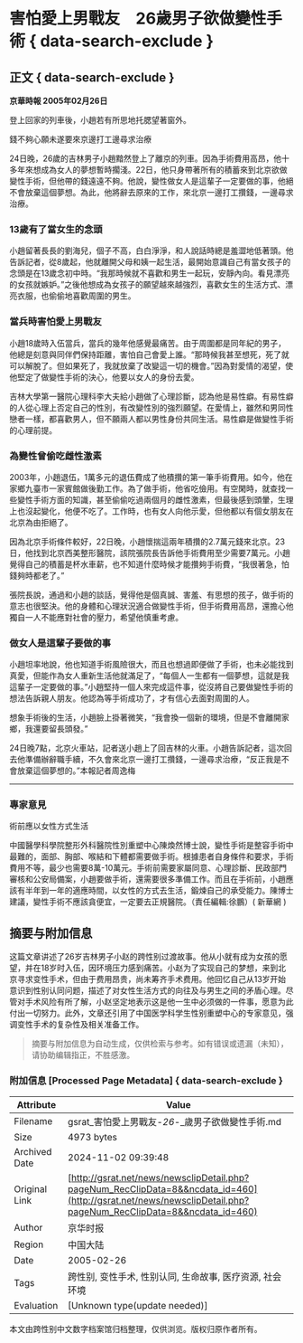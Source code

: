 # 害怕愛上男戰友　26歲男子欲做變性手術 { data-search-exclude }

## 正文 { data-search-exclude }
**京華時報 2005年02月26日**

登上回家的列車後，小趙若有所思地托腮望著窗外。

錢不夠心願未遂要來京邊打工邊尋求治療

24日晚，26歲的吉林男子小趙黯然登上了離京的列車。因為手術費用高昂，他十多年來想成為女人的夢想暫時擱淺。22日，他只身帶著所有的積蓄來到北京欲做變性手術，但他帶的錢遠遠不夠。他說，變性做女人是這輩子一定要做的事，他絕不會放棄這個夢想。為此，他將辭去原來的工作，來北京一邊打工攢錢，一邊尋求治療。

### 13歲有了當女生的念頭

小趙留著長長的劉海兒，個子不高，白白淨淨，和人說話時總是羞澀地低著頭。他告訴記者，從8歲起，他就離開父母和姨一起生活，最開始意識自己有當女孩子的念頭是在13歲念初中時。“我那時候就不喜歡和男生一起玩，安靜內向。看見漂亮的女孩就嫉妒。”之後他想成為女孩子的願望越來越強烈，喜歡女生的生活方式、漂亮衣服，也偷偷地喜歡周圍的男生。

### 當兵時害怕愛上男戰友

小趙18歲時入伍當兵，當兵的幾年他感覺最痛苦。由于周圍都是同年紀的男子，他總是刻意與同伴們保持距離，害怕自己會愛上誰。“那時候我甚至想死，死了就可以解脫了。但如果死了，我就放棄了改變這一切的機會。”因為對愛情的渴望，使他堅定了做變性手術的決心，他要以女人的身份去愛。

吉林大學第一醫院心理科李大夫給小趙做了心理診斷，認為他是易性癖。有易性癖的人從心理上否定自己的性別，有改變性別的強烈願望。在愛情上，雖然和男同性戀者一樣，都喜歡男人，但不願兩人都以男性身份共同生活。易性癖是做變性手術的心理前提。

### 為變性曾偷吃雌性激素

2003年，小趙退伍，1萬多元的退伍費成了他積攢的第一筆手術費用。如今，他在家鄉九臺市一家賓館做後勤工作。為了做手術，他省吃儉用。有空閑時，就查找一些變性手術方面的知識，甚至偷偷吃過兩個月的雌性激素，但最後感到頭暈，生理上也沒起變化，他便不吃了。工作時，也有女人向他示愛，但他都以有個女朋友在北京為由拒絕了。

因為北京手術條件較好，22日晚，小趙懷揣這兩年積攢的2.7萬元錢來北京。23日，他找到北京西美整形醫院，該院張院長告訴他手術費用至少需要7萬元。小趙覺得自己的積蓄是杯水車薪，也不知道什麼時候才能攢夠手術費，“我很著急，怕錢夠時都老了。”

張院長說，通過和小趙的談話，覺得他是個真誠、害羞、有思想的孩子，做手術的意志也很堅決。他的身體和心理狀況適合做變性手術，但手術費用高昂，還擔心他獨自一人不能應對社會的壓力，希望他慎重考慮。

### 做女人是這輩子要做的事

小趙坦率地說，他也知道手術風險很大，而且也想過即便做了手術，也未必能找到真愛，但能作為女人重新生活他就滿足了，“每個人一生都有一個夢想，這就是我這輩子一定要做的事。”小趙堅持一個人來完成這件事，從沒將自己要做變性手術的想法告訴親人朋友。他認為等手術成功了，才有信心去面對周圍的人。

想象手術後的生活，小趙臉上掛著微笑，“我會換一個新的環境，但是不會離開家鄉，我還要留長頭發。”

24日晚7點，北京火車站，記者送小趙上了回吉林的火車。小趙告訴記者，這次回去他準備辦辭職手續，不久會來北京一邊打工攢錢，一邊尋求治療，“反正我是不會放棄這個夢想的。”本報記者周逸梅

---

### 專家意見

術前應以女性方式生活

中國醫學科學院整形外科醫院性別重塑中心陳煥然博士說，變性手術是整容手術中最難的，面部、胸部、喉結和下體都需要做手術。根據患者自身條件和要求，手術費用不等，最少也需要8萬-10萬元。手術前需要家屬同意、心理診斷、民政部門審核和公安局備案，小趙要做手術，還需要很多準備工作。而且在手術前，小趙應該有半年到一年的適應時間，以女性的方式去生活，鍛煉自己的承受能力。陳博士建議，變性手術不應該貪便宜，一定要去正規醫院。（責任編輯:徐鵬）( 新華網 )
<!-- tcd_original_link http://gsrat.net/news/newsclipDetail.php?pageNum_RecClipData=8&&ncdata_id=460 -->
## 摘要与附加信息

<!-- tcd_abstract -->
这篇文章讲述了26岁吉林男子小赵的跨性别过渡故事。他从小就有成为女孩的愿望，并在18岁时入伍，因环境压力感到痛苦。小赵为了实现自己的梦想，来到北京寻求变性手术，但由于费用昂贵，尚未筹齐手术费用。他回忆自己从13岁开始意识到性别认同问题，描述了对女性生活方式的向往及与男生之间的矛盾心理。尽管对手术风险有所了解，小赵坚定地表示这是他一生中必须做的一件事，愿意为此付出一切努力。此外，文章还引用了中国医学科学生性别重塑中心的专家意见，强调变性手术的复杂性及相关准备工作。
<!-- tcd_abstract_end -->

> 摘要与附加信息为自动生成，仅供检索与参考。如有错误或遗漏（未知），请协助编辑指正，不胜感激。

### 附加信息 [Processed Page Metadata] { data-search-exclude }

| Attribute       | Value                                  |
|-----------------|----------------------------------------|
| Filename        | gsrat_害怕愛上男戰友-_26_-_歲男子欲做變性手術.md                             |
| Size            | 4973 bytes                           |
| Archived Date   | 2024-11-02 09:39:48                             |
| Original Link   | [http://gsrat.net/news/newsclipDetail.php?pageNum_RecClipData=8&&ncdata_id=460](http://gsrat.net/news/newsclipDetail.php?pageNum_RecClipData=8&&ncdata_id=460)                       |
| Author          | 京华时报                               |
| Region          | 中国大陆                               |
| Date            | 2005-02-26                                 |
| Tags            | 跨性别, 变性手术, 性别认同, 生命故事, 医疗资源, 社会环境                                 |
| Evaluation            | [Unknown type(update needed)]                                 |
<!-- tcd_table_end -->

本文由跨性别中文数字档案馆归档整理，仅供浏览。版权归原作者所有。

